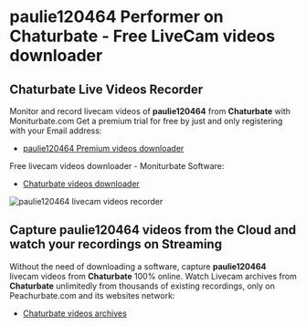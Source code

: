 # paulie120464 Performer on Chaturbate - Free LiveCam videos downloader

## Chaturbate Live Videos Recorder

Monitor and record livecam videos of **paulie120464** from **Chaturbate** with Moniturbate.com
Get a premium trial for free by just and only registering with your Email address:
* [paulie120464 Premium videos downloader](https://moniturbate.com/request-demo-licence-key.html)

Free livecam videos downloader - Moniturbate Software:
* [Chaturbate videos downloader](https://moniturbate.com/moniturbate-download-software.html)

![paulie120464 livecam videos recorder](https://peachurnet.com/templates/moniturbate-software.png)


## Capture paulie120464 videos from the Cloud and watch your recordings on Streaming

Without the need of downloading a software, capture **paulie120464** livecam videos from **Chaturbate** 100% online.
Watch Livecam archives from **Chaturbate** unlimitedly from thousands of existing recordings, only on Peachurbate.com and its websites network:
* [Chaturbate videos archives](https://peachurnet.com/)